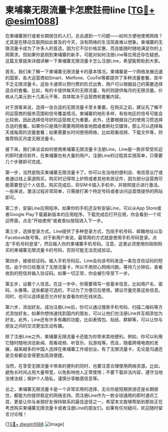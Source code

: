 # 柬埔寨无限流量卡怎麽註冊line [[TG💪+ @esim1088](https://t.me/s/esim1088)]

在柬埔寨旅行或者长期居住的人们，总会遇到一个问题——如何方便地使用网络？尤其是在移动互联网如此普及的今天，没有网络的生活简直难以想象。柬埔寨的无限流量卡成为了许多人的首选，因为它不仅价格实惠，而且能随时随地满足你的上网需求。但如果你是刚到柬埔寨的新手，可能对如何注册Line等应用还存在疑惑。这篇文章就来详细讲解一下柬埔寨无限流量卡怎么注册Line，希望能帮助到大家。

首先，我们来了解一下柬埔寨无限流量卡的基本情况。柬埔寨是一个网络发展迅速的国家，各大运营商如Smart、Metfone、CooTel等都提供了多种流量套餐，其中不乏无限流量卡。这些卡通常以预付费的形式出售，用户可以根据自己的需要选择适合的套餐。比如，有的卡提供每天的无限流量，有的则提供每月的无限流量。价格从几美元到十几美元不等，具体取决于运营商和套餐内容。

对于游客来说，选择一张合适的无限流量卡至关重要。在购买之前，建议先了解不同运营商的服务范围和信号覆盖情况。柬埔寨的地形多样，有些地区的信号可能会比较弱，因此选择信号好的运营商尤为重要。此外，还要根据自己的使用习惯选择合适的套餐。如果你只是偶尔需要用网络查地图或者刷社交媒体，那么可以选择每天或每周的流量套餐；如果需要长时间使用网络，比如观看视频、下载文件等，则推荐购买月度无限流量卡。

接下来，我们来谈谈如何使用柬埔寨无限流量卡注册Line。Line是一款非常受欢迎的即时通讯软件，在柬埔寨也有大量的用户。注册Line的过程其实很简单，只需要几个步骤即可完成。

第一步，当然是购买柬埔寨无限流量卡了。你可以去当地的便利店、电信营业厅或者通过线上渠道购买。购买时记得带上护照或者其他有效证件，因为部分运营商可能需要登记个人信息。购买完成后，将SIM卡插入手机中，并按照提示进行激活。一般来说，激活过程非常简单，只需拨打某个特定号码或者访问运营商提供的网站即可。

第二步，安装Line应用程序。如果你的手机还没有安装Line，可以从App Store或者Google Play下载最新版本的应用程序。下载完成后打开应用，你会看到一个欢迎界面，点击“开始使用”或者类似按钮进入下一步。

第三步，选择登录方式。Line提供了多种登录方式，包括手机号码、邮箱地址以及Facebook账号等。对于新用户来说，最常用的方式就是使用手机号码登录。点击“手机号码登录”，然后输入你的柬埔寨手机号码。注意，这里必须使用你刚刚购买的柬埔寨无限流量卡的号码，否则可能无法完成验证。

第四步，接收验证码。输入手机号码后，Line会向该号码发送一条包含验证码的短信。由于你已经激活了无限流量卡，所以不用担心网络问题。等待几分钟后，查看收到的短信并输入验证码。如果一切正常，你会被引导至下一步。

第五步，设置个人信息。在这一步中，你需要填写一些基本信息，比如用户名、密码、头像等。这些都是可选的，不过为了方便日后使用，建议尽量完善这些信息。同时，也可以选择是否允许好友查看你的在线状态。

第六步，添加好友。成功注册Line后，你可以通过搜索手机号码、扫描二维码等方式添加好友。如果你想快速找到国内的朋友，可以让他们也注册Line并互相添加为好友。此外，Line还有许多有趣的功能，比如表情包、贴纸、群聊等，可以让你与朋友之间的交流更加生动有趣。

除了注册Line之外，柬埔寨无限流量卡还能为你带来其他便利。例如，你可以利用它随时随地浏览新闻、观看视频、听音乐、玩游戏等。而且，随着跨境电商的发展，越来越多的中国人选择在柬埔寨工作或创业。有了无限流量卡，无论是沟通还是交易都会变得更加高效便捷。

当然，在享受无限流量卡带来的便利的同时，也要注意合理使用网络资源。比如，避免长时间占用大量带宽，以免影响他人正常使用；不要下载非法内容，遵守当地法律法规；保护个人隐私，谨慎分享敏感信息等。

总之，柬埔寨无限流量卡是一个非常实用的选择，无论你是短期旅游还是长期居住，都能为你提供稳定的网络支持。而注册Line作为一款全球通用的即时通讯工具，更是让你与亲朋好友保持联系的最佳途径之一。希望本文能够帮助到那些正在考虑购买柬埔寨无限流量卡或者注册Line的朋友们。如果有任何疑问，欢迎随时留言讨论哦！

[[TG💪+ @esim1088](https://t.me/s/esim1088) ![Image](https://i.postimg.cc/4NQfJmqS/Snipaste-2025-05-13-00-14-12.png)]